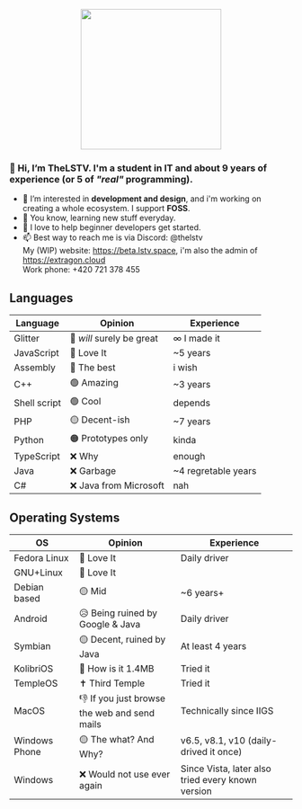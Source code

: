 <p align="center">
      <img height="250" src="https://cdn.extragon.cloud/file/d735f166e6c65ac4b412baf2650ac572.svg">
</p>

### 👋 Hi, I’m **TheLSTV**. I'm a student in IT and about 9 years of experience (or 5 of *"real"* programming).
- 👀 I’m interested in **development and design**, and i'm working on creating a whole ecosystem. I support **FOSS**.
- 🌱 You know, learning new stuff everyday.
- 💞️ I love to help beginner developers get started.
- 📫 Best way to reach me is via Discord: @thelstv<br>
      My (WIP) website: https://beta.lstv.space, i'm also the admin of https://extragon.cloud<br>
      Work phone: +420 721 378 455


## Languages

| Language                     | Opinion      | Experience   |
|------------------------------|--------------|--------------|
| Glitter | 🫥 *will* surely be great | ∞ I made it |
| JavaScript | 💖 Love It | ~5 years |
| Assembly | 💪 The best | i wish |
| C++ | 🟢 Amazing | ~3 years |
| Shell script | 🟢 Cool | depends |
| PHP | 🟡 Decent-ish | ~7 years |
| Python | 🟠 Prototypes only | kinda |
| TypeScript | ❌ Why | enough |
| Java | ❌ Garbage | ~4 regretable years |
| C# | ❌ Java from Microsoft | nah |

## Operating Systems

| OS                     | Opinion      | Experience   |
|------------------------------|--------------|--------------|
| Fedora Linux | 💖 Love It | Daily driver |
| GNU+Linux | 💖 Love It | |
| Debian based | 🟡 Mid | ~6 years+ |
| Android | 😥 Being ruined by Google & Java | Daily driver |
| Symbian | 🟡 Decent, ruined by Java | At least 4 years |
| KolibriOS | 💾 How is it 1.4MB | Tried it |
| TempleOS | ✝️ Third Temple | Tried it |
| MacOS | 👎 If you just browse the web and send mails | Technically since IIGS |
| Windows Phone | 🟡 The what? And Why? | v6.5, v8.1, v10 (daily-drived it once) |
| Windows | ❌ Would not use ever again | Since Vista, later also tried every known version |
